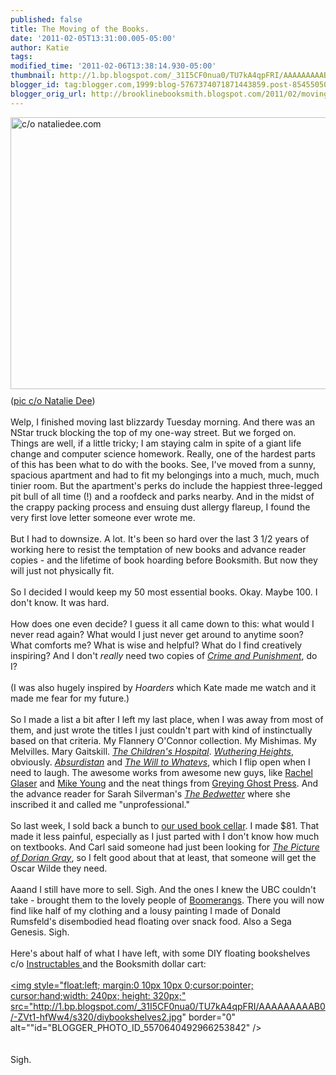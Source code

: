 ```yaml
---
published: false
title: The Moving of the Books.
date: '2011-02-05T13:31:00.005-05:00'
author: Katie
tags: 
modified_time: '2011-02-06T13:38:14.930-05:00'
thumbnail: http://1.bp.blogspot.com/_31I5CF0nua0/TU7kA4qpFRI/AAAAAAAAAB0/-ZVt1-hfWw4/s72-c/diybookshelves2.jpg
blogger_id: tag:blogger.com,1999:blog-5767374071871443859.post-8545505052715544351
blogger_orig_url: http://brooklinebooksmith.blogspot.com/2011/02/moving-of-books.html
---
```


<a onblur="try {parent.deselectBloggerImageGracefully();} catch(e) {}" href="http://www.nataliedee.com/011611/noooo-aaaaaaahhhhhhhhhhh.jpg"><img style="float:left; margin:0 10px 10px 0;cursor:pointer; cursor:hand;width: 600px; height: 435px;" src="http://www.nataliedee.com/011611/noooo-aaaaaaahhhhhhhhhhh.jpg" border="0" alt="c/o nataliedee.com" /></a><br />(<a href="http://www.nataliedee.com/">pic c/o Natalie Dee</a>)<br /><br />Welp, I finished moving last blizzardy Tuesday morning. And there was an NStar truck blocking the top of my one-way street. But we forged on. Things are well, if a little tricky; I am staying calm in spite of a giant life change and computer science homework. Really, one of the hardest parts of this has been what to do with the books. See, I've moved from a sunny, spacious apartment and had to fit my belongings into a much, much, much tinier room. But the apartment's perks do include the happiest three-legged pit bull of all time (!) and a roofdeck and parks nearby. And in the midst of the crappy packing process and ensuing dust allergy flareup, I found the very first love letter someone ever wrote me. <br /><br />But I had to downsize. A lot. It's been so hard over the last 3 1/2 years  of working here to resist the temptation of new books and advance reader copies - and the lifetime of book hoarding before Booksmith. But now they will just not physically fit.<br /><br />So I decided I would keep my 50 most essential books. Okay. Maybe 100. I don't know. It was hard.<br /><br />How does one even decide? I guess it all came down to this: what would I never read again? What would I just never get around to anytime soon? What comforts me? What is wise and helpful? What do I find creatively inspiring? And I don't <em>really</em> need two copies of <a href="http://www.brooklinebooksmith-shop.com/book/9780199536368"><em>Crime and Punishment</em></a>, do I? <br /><br />(I was also hugely inspired by <em>Hoarders</em> which Kate made me watch and it made me fear for my future.)<br /><br />So I made a list a bit after I left my last place, when I was away from most of them, and just wrote the titles I just couldn't part with kind of instinctually based on that criteria. My Flannery O'Connor collection. My Mishimas. My Melvilles. Mary Gaitskill. <em><a href="http://www.brooklinebooksmith-shop.com/book/9780802143334">The Children's Hospital</a></em>. <em><a href="http://www.brooklinebooksmith-shop.com/book/9780486478036">Wuthering Heights</a></em>, obviously. <em><a href="http://www.brooklinebooksmith-shop.com/book/9780812971675">Absurdistan</a></em> and <em><a href="http://www.brooklinebooksmith-shop.com/book/9780061346187">The Will to Whatevs</a></em>, which I flip open when I need to laugh. The awesome works from awesome new guys, like  <a href="http://www.brooklinebooksmith-shop.com/book/9780982081389">Rachel Glaser</a> and <a href="http://www.brooklinebooksmith-shop.com/book/9780977934362">Mike Young</a> and the neat things from <a href="http://www.airforcejoyride.com/gg">Greying Ghost Press</a>. And the advance reader for Sarah Silverman's <em><a href="http://www.brooklinebooksmith-shop.com/book/9780061856433">The Bedwetter</a></em> where she inscribed it and called me "unprofessional."<br /><br />So last week, I sold back a bunch to <a href="http://www.brooklinebooksmith-shop.com/ubc">our used book cellar</a>. I made $81. That made it less painful, especially as I just parted with I don't know how much on textbooks. And Carl said someone had just been looking for <em><a href="http://www.brooklinebooksmith-shop.com/book/9781936041220">The Picture of Dorian Gray</a></em>, so I felt good about that at least, that someone will get the Oscar Wilde they need.<br /><br />Aaand I still have more to sell. Sigh. And the ones I knew the UBC couldn't take - brought them to the lovely people of <a href="http://www.aac.org/site/PageServer?pagename=boomerangs_donations">Boomerangs</a>. There you will now find like half of my clothing and a lousy painting I made of Donald Rumsfeld's disembodied head floating over snack food. Also a Sega Genesis. Sigh.<br /><br />Here's about half of what I have left, with some DIY floating bookshelves c/o <a href="http://www.instructables.com/id/Invisible-Book-Shelf/">Instructables </a>and the Booksmith dollar cart:<br /><br /><a onblur="try {parent.deselectBloggerImageGracefully();} catch(e) {}" href="http://1.bp.blogspot.com/_31I5CF0nua0/TU7kA4qpFRI/AAAAAAAAAB0/-ZVt1-hfWw4/s1600/diybookshelves2.jpg"><img style="float:left; margin:0 10px 10px 0;cursor:pointer; cursor:hand;width: 240px; height: 320px;" src="http://1.bp.blogspot.com/_31I5CF0nua0/TU7kA4qpFRI/AAAAAAAAAB0/-ZVt1-hfWw4/s320/diybookshelves2.jpg" border="0" alt=""id="BLOGGER_PHOTO_ID_5570640492966253842" /></a><br /><br /><br />Sigh.